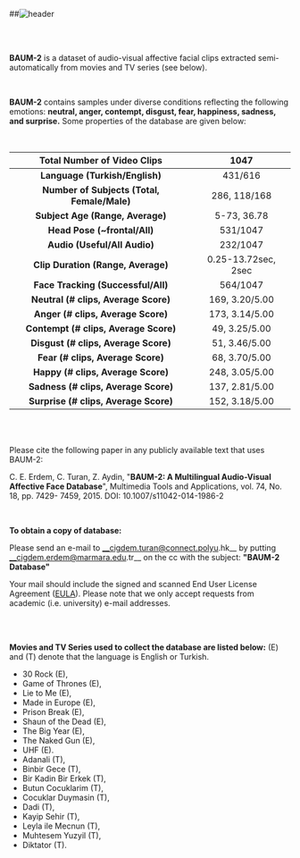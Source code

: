 ##![header](https://user-images.githubusercontent.com/10387558/164970783-3f33a49f-2000-4d59-8f78-eda030fa9f6f.png)

<br/><br/>

**BAUM-2** is a dataset of audio-visual affective facial clips extracted semi-automatically from movies and TV series (see below).

<br/>

**BAUM-2** contains samples under diverse conditions reflecting the following emotions: **neutral, anger, contempt, disgust, fear, happiness, sadness, and surprise.** Some properties of the database are given below:

<br/>

|       **Total Number of Video Clips**       |         1047        |
|:-------------------------------------------:|:-------------------:|
|        **Language (Turkish/English)**       |       431/616       |
| **Number of Subjects (Total, Female/Male)** |     286, 118/168    |
|       **Subject Age (Range, Average)**      |     5-73, 36.78     |
|         **Head Pose (~frontal/All)**        |       531/1047      |
|         **Audio (Useful/All Audio)**        |       232/1047      |
|      **Clip Duration (Range, Average)**     | 0.25-13.72sec, 2sec |
|      **Face Tracking (Successful/All)**     |       564/1047      |
|     **Neutral (# clips, Average Score)**    |    169, 3.20/5.00   |
|      **Anger (# clips, Average Score)**     |    173, 3.14/5.00   |
|    **Contempt (# clips, Average Score)**    |    49, 3.25/5.00    |
|     **Disgust (# clips, Average Score)**    |    51, 3.46/5.00    |
|      **Fear (# clips, Average Score)**      |    68, 3.70/5.00    |
|      **Happy (# clips, Average Score)**     |    248, 3.05/5.00   |
|     **Sadness (# clips, Average Score)**    |    137, 2.81/5.00   |
|    **Surprise (# clips, Average Score)**    |    152, 3.18/5.00   |


<br/><br/>

Please cite the following paper in any publicly available text that uses BAUM-2:

C. E. Erdem, C. Turan, Z. Aydin, "**BAUM-2: A Multilingual Audio-Visual Affective Face Database**", Multimedia Tools and Applications, vol. 74, No. 18, pp. 7429- 7459, 2015. DOI: 10.1007/s11042-014-1986-2

<br/>

**To obtain a copy of database:**

Please send an e-mail to __cigdem.turan@connect.polyu.hk__ by putting __cigdem.erdem@marmara.edu.tr__ on the cc with the subject: **"BAUM-2 Database"**

Your mail should include the signed and scanned End User License Agreement ([EULA](https://github.com/cigdemturan/BAUM-2/blob/gh-pages/EULA_BAUM2.docx?raw=true)). Please note that we only accept requests from academic (i.e. university) e-mail addresses.

<br/><br/>

**Movies and TV Series used to collect the database are listed below:** (E) and (T) denote that the language is English or Turkish.

- 30 Rock (E),
- Game of Thrones (E),
- Lie to Me (E),
- Made in Europe (E),
- Prison Break (E),
- Shaun of the Dead (E),
- The Big Year (E),
- The Naked Gun (E),
- UHF (E).
- Adanali (T),
- Binbir Gece (T),
- Bir Kadin Bir Erkek (T),
- Butun Cocuklarim (T),
- Cocuklar Duymasin (T),
- Dadi (T),
- Kayip Sehir (T),
- Leyla ile Mecnun (T),
- Muhtesem Yuzyil (T),
- Diktator (T).
